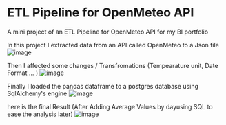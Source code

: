 # ETL Pipeline for OpenMeteo API
A mini project of an ETL Pipeline for OpenMeteo API for my BI portfolio

In this project I extracted data from an API called OpenMeteo to a Json file 
![image](https://github.com/user-attachments/assets/4382f608-18c7-4ca0-9f7f-09f77b85dc8f)

Then I affected some changes / Transfromations (Tempearature unit, Date Format ... )
![image](https://github.com/user-attachments/assets/00692b3d-db8c-41d8-bb7a-1dd0c75344d8)

Finally I loaded the pandas dataframe to a postgres database using SqlAlchemy's engine
![image](https://github.com/user-attachments/assets/6f03fb93-c379-4d4c-80da-98de384fcbcb)

here is the final Result (After Adding Average Values by dayusing SQL to ease the analysis later)
![image](https://github.com/user-attachments/assets/789a81e4-8851-4bfd-a9b1-487cbf44efed)


